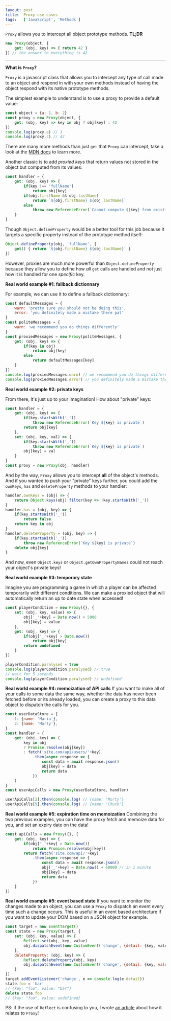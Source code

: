 ```yaml
---
layout: post
title:  Proxy use cases
tags:   ['JavaScript', 'Methods']
---
```

`Proxy` allows you to intercept all object prototype methods.
**TL;DR** 
``` javascript
new Proxy(object, {
    get: (obj, key) => { return 42 }
}) // the answer to everything is 42
```

<hr>

**What is `Proxy`?**

`Proxy` is a javascript class that allows you to intercept any type of call made to an object and respond in with your own methods instead of having the object respond with its native prototype methods.

The simplest example to understand is to use a proxy to provide a default value:
```javascript
const object = {a: 1, b: 2}
const proxy = new Proxy(object, {
    get: (obj, key) => key in obj ? obj[key] : 42
})
console.log(proxy.a) // 1
console.log(proxy.c) // 42
```
There are many more methods than just `get` that `Proxy` can intercept, take a look at the [MDN docs](https://developer.mozilla.org/en-US/docs/Web/JavaScript/Reference/Global_Objects/Proxy) to learn more.

Another classic is to add *proxied keys* that return values not stored in the object but computed from its values:
```javascript
const handler = {
    get: (obj, key) => {
        if(key !== 'fullName')
            return obj[key]
        if(obj.firstName && obj.lastName)
            return `${obj.firstName} ${obj.lastName}`
        else 
            throw new ReferenceError(`Cannot compute ${key} from existing keys`)
    }
}
```
Though `Object.defineProperty` would be a better tool for this job because it targets a specific property instead of the prototype method itself:
```javascript
Object.defineProperty(obj, 'fullName', {
    get() { return `${obj.firstName} ${obj.lastName}` }
})
```

However, proxies are much more powerful than `Object.defineProperty` because they allow you to define how *all* `get` calls are handled and not just how it is handled for one *specific* key.

**Real world example #1: fallback dictionnary**

For example, we can use it to define a fallback dictionnary:
```javascript
const defaultMessages = {
    warn: 'pretty sure you should not be doing this',
    error: 'you definitely made a mistake there pal'
}
const politeMessages = {
    warn: 'we recommend you do things differently'
}
const proxiedMessages = new Proxy(politeMessages, {
    get: (obj, key) => {
        if(key in obj)
            return obj[key]
        else
            return defaultMessages[key]
    }
})
console.log(proxiedMessages.warn) // we recommend you do things differently
console.log(proxiedMessages.error) // you definitely made a mistake there pal
```

**Real world example #2: private keys**

From there, it's just up to your imagination! How about "private" keys:
```javascript
const handler = {
    get: (obj, key) => {
        if(key.startsWith('_'))
            throw new ReferenceError(`Key ${key} is private`)
        return obj[key]
    },
    set: (obj, key, val) => {
        if(key.startsWith('_'))
            throw new ReferenceError(`Key ${key} is private`)
        obj[key] = val
    }
}
const proxy = new Proxy(obj, handler)
```

And by the way, `Proxy` allows you to intercept **all** of the object's methods. And if you wanted to push your "private" keys further, you could add the `ownKeys`, `has` and `deleteProperty` methods to your handler:
```javascript
handler.ownKeys = (obj) => {
    return Object.keys(obj).filter(key => !key.startsWith('_'))
}
handler.has = (obj, key) => {
    if(key.startsWith('_'))
        return false
    return key in obj
}
handler.deleteProperty = (obj, key) => {
    if(key.startsWith('_'))
        throw new ReferenceError(`Key ${key} is private`)
    delete obj[key]
}
```
And now, even `Object.keys` or `Object.getOwnPropertyNames` could not reach your object's private keys!

**Real world example #3: temporary state**

Imagine you are programming a game in which a player can be affected temporarily with different conditions. We can make a proxied object that will automatically return an up to date state when accessed!
```javascript
const playerCondition = new Proxy({}, {
    set: (obj, key, value) => {
        obj['_'+key] = Date.now() + 5000
        obj[key] = value
    },
    get: (obj, key) => {
        if(obj['_'+key] > Date.now())
            return obj[key]
        return undefined
    }
})

playerCondition.paralysed = true
console.log(playerCondition.paralysed) // true
// wait for 5 seconds
console.log(playerCondition.paralysed) // undefined
```

**Real world example #4: memoization of API calls**
If you want to make all of your calls to some data the same way, whether the data has never been fetched before or its already loaded, you can create a proxy to this data object to dispatch the calls for you.
```javascript
const userDataStore = {
    1: {name: 'Maria'},
    2: {name: 'Morty'},
}
const handler = {
    get: (obj, key) => (
        key in obj
        ? Promise.resolve(obj[key])
        : fetch('site.com/api/users/'+key)
            .then(async response => {
                const data = await response.json()
                obj[key] = data
                return data
            })
    )
}
const userApiCalls = new Proxy(userDataStore, handler)

userApiCalls[2].then(console.log) // {name: 'Morty'}
userApiCalls[9].then(console.log) // {name: 'Chuck'}
```

**Real world example #5: expiration time on memoization**
Combining the two previous examples, you can have the proxy fetch and memoize data for you, and set an expiry date on the data!
```javascript
const apiCalls = new Proxy({}, {
    get: (obj, key) => {
        if(obj['_'+key] > Date.now())
            return Promise.resolve(obj[key])
        return fetch('site.com/api/'+key)
            .then(async response => {
                const data = await response.json()
                obj['_'+key] = Date.now() + 60000 // in 1 minute
                obj[key] = data
                return data
            })
    }
})
```

**Real world example #5: event based state**
If you want to monitor the changes made to an object, you can use a `Proxy` to dispatch an event every time such a change occurs. This is useful in an event based architecture if you want to update your DOM based on a JSON object for example.
```javascript
const target = new EventTarget()
const state = new Proxy(target, {
    set: (obj, key, value) => {
        Reflect.set(obj, key, value)
        obj.dispatchEvent(new CustomEvent('change', {detail: {key, value}}))
    },
    deleteProperty: (obj, key) => {
        Reflect.deleteProperty(obj, key)
        obj.dispatchEvent(new CustomEvent('change', {detail: {key, value: undefined}}))
    }
})
target.addEventListener('change', e => console.log(e.detail))
state.foo = 'bar'
// {key: "foo", value: "bar"}
delete state.foo
// {key: "foo", value: undefined}
```

PS: if the use of `Reflect` is confusing to you, I wrote [an article](http://til.florianpellet.com/2019/12/02/Proxy-and-Reflect/) about how it relates to `Proxy`!